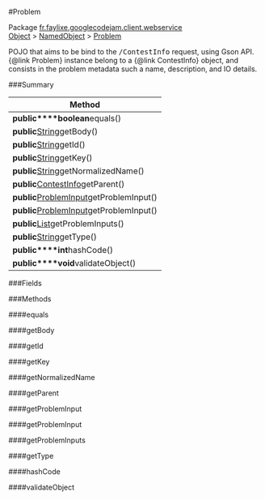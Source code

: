 #Problem

Package [fr.faylixe.googlecodejam.client.webservice](nullfr/faylixe/googlecodejam/client/webservice)<br>
[Object]() > [NamedObject]() > [Problem]()

<p>POJO that aims to be bind to the <tt>/ContestInfo</tt>
 request, using Gson API. {@link Problem} instance belong
 to a {@link ContestInfo} object, and consists in the problem
 metadata such a name, description, and IO details.</p>

###Summary


| Method |
| --- |
| **public****boolean**equals() |
| **public**[String]()getBody() |
| **public**[String]()getId() |
| **public**[String]()getKey() |
| **public**[String]()getNormalizedName() |
| **public**[ContestInfo]()getParent() |
| **public**[ProblemInput]()getProblemInput() |
| **public**[ProblemInput]()getProblemInput() |
| **public**[List]()getProblemInputs() |
| **public**[String]()getType() |
| **public****int**hashCode() |
| **public****void**validateObject() |

###Fields


###Methods

####equals


####getBody


####getId


####getKey


####getNormalizedName


####getParent


####getProblemInput


####getProblemInput


####getProblemInputs


####getType


####hashCode


####validateObject


